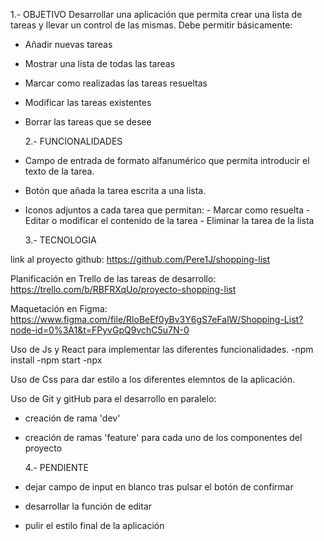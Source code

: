 1.- OBJETIVO
Desarrollar una aplicación que permita crear una lista de tareas y llevar un control de las mismas.
Debe permitir básicamente:

- Añadir nuevas tareas
- Mostrar una lista de todas las tareas
- Marcar como realizadas las tareas resueltas
- Modificar las tareas existentes
- Borrar las tareas que se desee

  2.- FUNCIONALIDADES

- Campo de entrada de formato alfanumérico que permita introducir el texto de la tarea.
- Botón que añada la tarea escrita a una lista.
- Iconos adjuntos a cada tarea que permitan: - Marcar como resuelta - Editar o modificar el contenido de la tarea - Eliminar la tarea de la lista

  3.- TECNOLOGIA

link al proyecto github:
https://github.com/Pere1J/shopping-list

Planificación en Trello de las tareas de desarrollo:
https://trello.com/b/RBFRXqUo/proyecto-shopping-list

Maquetación en Figma:
https://www.figma.com/file/RloBeEf0yBv3Y6gS7eFalW/Shopping-List?node-id=0%3A1&t=FPyvGpQ9vchC5u7N-0

Uso de Js y React para implementar las diferentes funcionalidades.
-npm install
-npm start
-npx

Uso de Css para dar estilo a los diferentes elemntos de la aplicación.

Uso de Git y gitHub para el desarrollo en paralelo:

- creación de rama 'dev'
- creación de ramas 'feature' para cada uno de los componentes del proyecto

  4.- PENDIENTE

- dejar campo de input en blanco tras pulsar el botón de confirmar
- desarrollar la función de editar
- pulir el estilo final de la aplicación
